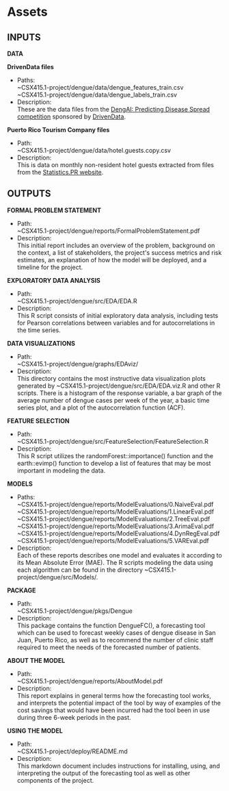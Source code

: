 Assets
======

INPUTS
------

**DATA**  

**DrivenData files**  
* Paths:  
~CSX415.1-project/dengue/data/dengue\_features\_train.csv  
~CSX415.1-project/dengue/data/dengue\_labels\_train.csv  
* Description:  
These are the data files from the [DengAI: Predicting Disease Spread competition](https://www.drivendata.org/competitions/44/dengai-predicting-disease-spread/) sponsored by [DrivenData](https://www.drivendata.org/). 

**Puerto Rico Tourism Company files**  
* Path:  
~CSX415.1-project/dengue/data/hotel.guests.copy.csv  
* Description:  
This is data on monthly non-resident hotel guests extracted from files from the [Statistics.PR website](https://estadisticas.pr/inventario-de-estadisticas/puerto_rico_tourism_company).  

OUTPUTS
-------

**FORMAL PROBLEM STATEMENT**  
* Path:  
~CSX415.1-project/dengue/reports/FormalProblemStatement.pdf  
* Description:  
This initial report includes an overview of the problem, background on the context, a list of stakeholders, the project's success metrics and risk estimates, an explanation of how the model will be deployed, and a timeline for the project.  

**EXPLORATORY DATA ANALYSIS**  
* Path:  
~CSX415.1-project/dengue/src/EDA/EDA.R  
* Description:  
This R script consists of initial exploratory data analysis, including tests for Pearson correlations between variables and for autocorrelations in the time series.  

**DATA VISUALIZATIONS**  
* Path:  
~CSX415.1-project/dengue/graphs/EDAviz/  
* Description:  
This directory contains the most instructive data visualization plots generated by ~CSX415.1-project/dengue/src/EDA/EDA.viz.R and other R scripts. There is a histogram of the response variable, a bar graph of the average number of dengue cases per week of the year, a basic time series plot, and a plot of the autocorrelation function (ACF).  

**FEATURE SELECTION**  
* Path:  
~CSX415.1-project/dengue/src/FeatureSelection/FeatureSelection.R  
* Description:  
This R script utilizes the randomForest::importance() function and the earth::evimp() function to develop a list of features that may be most important in modeling the data.  

**MODELS**  
* Paths:  
~CSX415.1-project/dengue/reports/ModelEvaluations/0.NaiveEval.pdf  
~CSX415.1-project/dengue/reports/ModelEvaluations/1.LinearEval.pdf  
~CSX415.1-project/dengue/reports/ModelEvaluations/2.TreeEval.pdf  
~CSX415.1-project/dengue/reports/ModelEvaluations/3.ArimaEval.pdf  
~CSX415.1-project/dengue/reports/ModelEvaluations/4.DynRegEval.pdf  
~CSX415.1-project/dengue/reports/ModelEvaluations/5.VAREval.pdf  
* Description:   
Each of these reports describes one model and evaluates it according to its Mean Absolute Error (MAE). The R scripts modeling the data using each algorithm can be found in the directory ~CSX415.1-project/dengue/src/Models/.  

**PACKAGE**  
* Path:  
~CSX415.1-project/dengue/pkgs/Dengue  
* Description:  
This package contains the function DengueFC(), a forecasting tool which can be used to forecast weekly cases of dengue disease in San Juan, Puerto Rico, as well as to recommend the number of clinic staff required to meet the needs of the forecasted number of patients.  

**ABOUT THE MODEL**  
* Path:  
~CSX415.1-project/dengue/reports/AboutModel.pdf  
* Description:  
This report explains in general terms how the forecasting tool works, and interprets the potential impact of the tool by way of examples of the cost savings that would have been incurred had the tool been in use during three 6-week periods in the past.  

**USING THE MODEL**  
* Path:  
~CSX415.1-project/deploy/README.md  
* Description:  
This markdown document includes instructions for installing, using, and interpreting the output of the forecasting tool as well as other components of the project.
